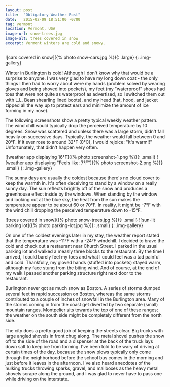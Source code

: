 ```yaml
---
layout: post
title:  "Obligatory Weather Post"
date:   2015-02-09 18:51:00 -0700
tag: vermont
location: Vermont, USA
image-url: snow-trees.jpg
image-alt: trees covered in snow
excerpt: Vermont winters are cold and snowy.
---
```

![cars covered in snow]({% photo snow-cars.jpg %}){: .large}
{: .img-gallery}

Winter in Burlington is cold! Although I don't know why that would be a surprise to anyone. I was very glad to have my long down coat - the only things I then had to worry about were my hands (problem solved by wearing gloves and being shoved into pockets), my feet (my "waterproof" shoes had toes that were not quite as waterproof as advertised, so I switched them out with L.L. Bean shearling lined boots), and my head (hat, hood, and jacket zipped all the way up to protect ears and minimize the amount of ice forming in my nose).

The following screenshots show a pretty typical weekly weather pattern. The wind chill would typically drop the perceived temperature by 10 degrees. Snow was scattered and unless there was a large storm, didn't fall heavily on successive days. Typically, the weather would fall between 0 and 20°F. If it ever rose to around 32°F (0°C), I would rejoice: "It's warm!!" Unfortunately, that didn't happen very often.

![weather app displaying 16°F]({% photo screenshot-1.png %}){: .small}
![weather app displaying "Feels like: 7°F"]({% photo screenshot-2.png %}){: .small}
{: .img-gallery}

The sunny days are usually the coldest because there's no cloud cover to keep the warmth in. It's often deceiving to stand by a window on a really sunny day. The sun reflects brightly off of the snow and produces a greenhouse effect inside by the windows. When standing by the window and looking out at the blue sky, the heat from the sun makes the temperature appear to be about 60 or 70°F. In reality, it might be -7°F with the wind chill dropping the perceived temperature down to -15°F.

![trees covered in snow]({% photo snow-trees.jpg %}){: .small}
![sun-lit parking lot]({% photo parking-lot.jpg %}){: .small}
{: .img-gallery}

On one of the coldest evenings later in my stay, the weather report stated that the temperature was -11°F with a -24°F windchill. I decided to brave the cold and check out a restaurant near Church Street. I parked in the usual parking lot and walked a measly three blocks to the restaurant. By the time I arrived, I could barely feel my toes and what I could feel was a tad painful and cold. Thankfully, my gloved hands (stuffed into pockets) stayed warm, although my face stung from the biting wind. And of course, at the end of my walk I passed another parking structure right next door to the restaurant.

Burlington never got as much snow as Boston. A series of storms dumped several feet in rapid succession on Boston, whereas the same storms contributed to a couple of inches of snowfall in the Burlington area. Many of the storms coming in from the coast get diverted by two separate (small) mountain ranges. Montpelier sits towards the top of one of these ranges; the weather on the south side might be completely different from the north side.

The city does a pretty good job of keeping the streets clear. Big trucks with large angled shovels in front chug along. The metal shovel pushes the snow off to the side of the road and a dispenser at the back of the truck lays down salt to keep ice from forming. I've been told to be wary of driving at certain times of the day, because the snow plows typically only come through the neighborhood before the school bus comes in the morning and just before it leaves in the afternoon. I've also heard anecdotes of the hulking trucks throwing sparks, gravel, and mailboxes as the heavy metal shovels scrape along the ground, and I was glad to never have to pass one while driving on the interstate.
